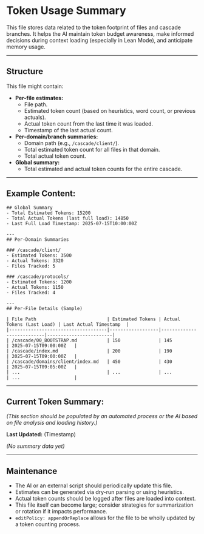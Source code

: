 <!-- @meta {
  "fileType": "permanent",
  "purpose": "Tracks estimated and actual token footprints of files and cascade branches to aid in budget awareness.",
  "editPolicy": "appendOrReplace",
  "routeScope": "audit"
} -->
# Token Usage Summary

This file stores data related to the token footprint of files and cascade branches. It helps the AI maintain token budget awareness, make informed decisions during context loading (especially in Lean Mode), and anticipate memory usage.

---
## Structure
This file might contain:
- **Per-file estimates:**
    - File path.
    - Estimated token count (based on heuristics, word count, or previous actuals).
    - Actual token count from the last time it was loaded.
    - Timestamp of the last actual count.
- **Per-domain/branch summaries:**
    - Domain path (e.g., `/cascade/client/`).
    - Total estimated token count for all files in that domain.
    - Total actual token count.
- **Global summary:**
    - Total estimated and actual token counts for the entire cascade.

---
## Example Content:
```
## Global Summary
- Total Estimated Tokens: 15200
- Total Actual Tokens (last full load): 14850
- Last Full Load Timestamp: 2025-07-15T10:00:00Z

---
## Per-Domain Summaries

### /cascade/client/
- Estimated Tokens: 3500
- Actual Tokens: 3320
- Files Tracked: 5

### /cascade/protocols/
- Estimated Tokens: 1200
- Actual Tokens: 1150
- Files Tracked: 4

---
## Per-File Details (Sample)

| File Path                          | Estimated Tokens | Actual Tokens (Last Load) | Last Actual Timestamp  |
|------------------------------------|------------------|---------------------------|------------------------|
| /cascade/00_BOOTSTRAP.md           | 150              | 145                       | 2025-07-15T09:00:00Z   |
| /cascade/index.md                  | 200              | 190                       | 2025-07-15T09:00:00Z   |
| /cascade/domains/client/index.md   | 450              | 430                       | 2025-07-15T09:05:00Z   |
| ...                                | ...              | ...                       | ...                    |

```

---
## Current Token Summary:

*(This section should be populated by an automated process or the AI based on file analysis and loading history.)*

**Last Updated:** (Timestamp)

*(No summary data yet)*

---
## Maintenance
- The AI or an external script should periodically update this file.
- Estimates can be generated via dry-run parsing or using heuristics.
- Actual token counts should be logged after files are loaded into context.
- This file itself can become large; consider strategies for summarization or rotation if it impacts performance.
- `editPolicy: appendOrReplace` allows for the file to be wholly updated by a token counting process.

